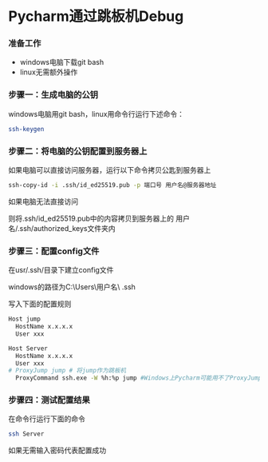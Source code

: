 # Pycharm通过跳板机Debug

###  准备工作

- windows电脑下载git bash
- linux无需额外操作

### 步骤一：生成电脑的公钥

windows电脑用git bash，linux用命令行运行下述命令：

```sh
ssh-keygen
```

### 步骤二：将电脑的公钥配置到服务器上

如果电脑可以直接访问服务器，运行以下命令拷贝公匙到服务器上

```sh
ssh-copy-id -i .ssh/id_ed25519.pub -p 端口号 用户名@服务器地址 
```

如果电脑无法直接访问

则将.ssh/id_ed25519.pub中的内容拷贝到服务器上的 用户名/.ssh/authorized_keys文件夹内

### 步骤三：配置config文件

在usr/.ssh/目录下建立config文件

windows的路径为C:\Users\用户名\ .ssh

写入下面的配置规则

```sh
Host jump
  HostName x.x.x.x
  User xxx

Host Server
  HostName x.x.x.x
  User xxx
# ProxyJump jump # 将jump作为跳板机
  ProxyCommand ssh.exe -W %h:%p jump #Windows上Pycharm可能用不了ProxyJump，可以替换为这一行
```

### 步骤四：测试配置结果

在命令行运行下面的命令

```sh
ssh Server
```

如果无需输入密码代表配置成功